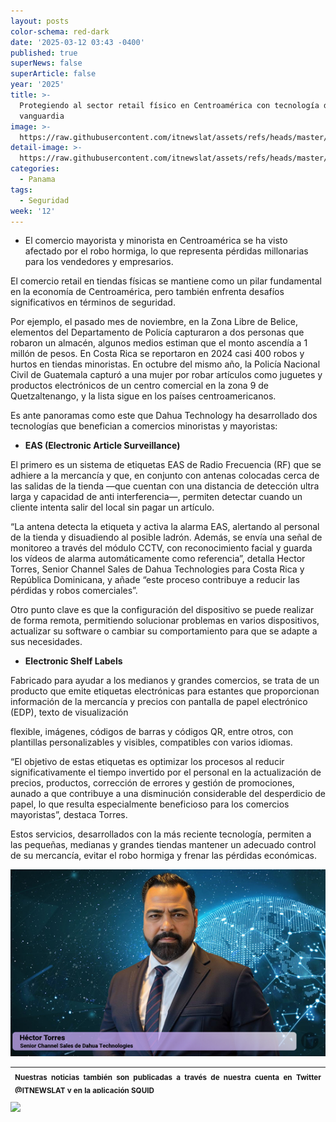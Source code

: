 ```yaml
---
layout: posts
color-schema: red-dark
date: '2025-03-12 03:43 -0400'
published: true
superNews: false
superArticle: false
year: '2025'
title: >-
  Protegiendo al sector retail físico en Centroamérica con tecnología de
  vanguardia
image: >-
  https://raw.githubusercontent.com/itnewslat/assets/refs/heads/master/img/540x320/Hector-Torres-p.jpg
detail-image: >-
  https://raw.githubusercontent.com/itnewslat/assets/refs/heads/master/img/1024x680/Hector-Torres-g.jpg
categories:
  - Panama
tags:
  - Seguridad
week: '12'
---
```

- El comercio mayorista y minorista en Centroamérica se ha visto afectado por el robo hormiga, lo que representa pérdidas millonarias para los vendedores y empresarios.

El comercio retail en tiendas físicas se mantiene como un pilar fundamental en la economía de Centroamérica, pero también enfrenta desafíos significativos en términos de seguridad.

Por ejemplo, el pasado mes de noviembre, en la Zona Libre de Belice, elementos del Departamento de Policía capturaron a dos personas que robaron un almacén, algunos medios estiman que el monto ascendía a 1 millón de pesos. En Costa Rica se reportaron en 2024 casi 400 robos y hurtos en tiendas minoristas. En octubre del mismo año, la Policía Nacional Civil de Guatemala capturó a una mujer por robar artículos como juguetes y productos electrónicos de un centro comercial en la zona 9 de Quetzaltenango, y la lista sigue en los países centroamericanos.

Es ante panoramas como este que Dahua Technology ha desarrollado dos tecnologías que benefician a comercios minoristas y mayoristas:

- **EAS (Electronic Article Surveillance)**

El primero es un sistema de etiquetas EAS de Radio Frecuencia (RF) que se adhiere a la mercancía y que, en conjunto con antenas colocadas cerca de las salidas de la tienda —que cuentan con una distancia de detección ultra larga y capacidad de anti interferencia—, permiten detectar cuando un cliente intenta salir del local sin pagar un artículo.

“La antena detecta la etiqueta y activa la alarma EAS, alertando al personal de la tienda y disuadiendo al posible ladrón. Además, se envía una señal de monitoreo a través del módulo CCTV, con reconocimiento facial y guarda los vídeos de alarma automáticamente como referencia”, detalla Hector Torres, Senior Channel Sales de Dahua Technologies para Costa Rica y República Dominicana, y añade “este proceso contribuye a reducir las pérdidas y robos comerciales”.

Otro punto clave es que la configuración del dispositivo se puede realizar de forma remota, permitiendo solucionar problemas en varios dispositivos, actualizar su software o cambiar su comportamiento para que se adapte a sus necesidades.

- **Electronic Shelf Labels**

Fabricado para ayudar a los medianos y grandes comercios, se trata de un producto que emite etiquetas electrónicas para estantes que proporcionan información de la mercancía y precios con pantalla de papel electrónico (EDP), texto de visualización

flexible, imágenes, códigos de barras y códigos QR, entre otros, con plantillas personalizables y visibles, compatibles con varios idiomas.

“El objetivo de estas etiquetas es optimizar los procesos al reducir significativamente el tiempo invertido por el personal en la actualización de precios, productos, corrección de errores y gestión de promociones, aunado a que contribuye a una disminución considerable del desperdicio de papel, lo que resulta especialmente beneficioso para los comercios mayoristas”, destaca Torres.

Estos servicios, desarrollados con la más reciente tecnología, permiten a las pequeñas, medianas y grandes tiendas mantener un adecuado control de su mercancía, evitar el robo hormiga y frenar las pérdidas económicas.

![](https://raw.githubusercontent.com/itnewslat/assets/refs/heads/master/img/540x320/Hector-Torres-p.jpg)

<table style="height: 42px;" width="569">
<tbody>
<tr>
<td style="text-align: justify;"><sub><strong>Nuestras noticias también son publicadas a través de nuestra cuenta en Twitter <a href="https://twitter.com/itnewslat?lang=es">@ITNEWSLAT</a> y en la aplicación <a href="https://squidapp.co/en/">SQUID</a></strong></sub></td>
</tr>
</tbody>
</table>

<img src="https://tracker.metricool.com/c3po.jpg?hash=56f88a41e39ab42c063cc51676587a04"/>

